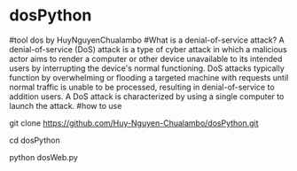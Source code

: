 # dosPython
#tool dos by HuyNguyenChualambo
#What is a denial-of-service attack?
A denial-of-service (DoS) attack is a type of cyber attack in which a malicious actor aims to render a computer or other device unavailable to its intended users by interrupting the device's normal functioning. DoS attacks typically function by overwhelming or flooding a targeted machine with requests until normal traffic is unable to be processed, resulting in denial-of-service to addition users. A DoS attack is characterized by using a single computer to launch the attack.
#how to use

 git clone https://github.com/Huy-Nguyen-Chualambo/dosPython.git
 
 cd dosPython
 
 python  dosWeb.py
